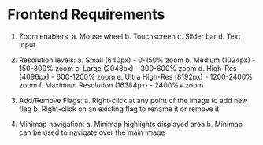 # Frontend Requirements
1. Zoom enablers:
    a. Mouse wheel
    b. Touchscreen
    c. Slider bar
    d. Text input

2. Resolution levels:
    a. Small (640px) - 0-150% zoom
    b. Medium (1024px) - 150-300% zoom
    c. Large (2048px) - 300-600% zoom
    d. High-Res (4096px) - 600-1200% zoom
    e. Ultra High-Res (8192px) - 1200-2400% zoom
    f. Maximum Resolution (16384px) - 2400%+ zoom

3. Add/Remove Flags:
    a. Right-click at any point of the image to add new flag
    b. Right-click on an existing flag to rename it or remove it

4. Minimap navigation:
    a. Minimap highlights displayed area
    b. Minimap can be used to navigate over the main image